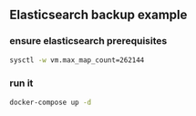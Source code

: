 ## Elasticsearch backup example

### ensure elasticsearch prerequisites
```sh
sysctl -w vm.max_map_count=262144 
```

### run it
```sh
docker-compose up -d
```
